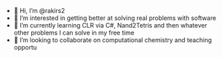 - 👋 Hi, I’m @rakirs2
- 👀 I’m interested in getting better at solving real problems with software
- 🌱 I’m currently learning CLR via C#, Nand2Tetris and then whatever other problems I can solve in my free time
- 💞️ I’m looking to collaborate on computational chemistry and teaching opportu

<!---
rakirs2/rakirs2 is a ✨ special ✨ repository because its `README.md` (this file) appears on your GitHub profile.
You can click the Preview link to take a look at your changes.
--->
